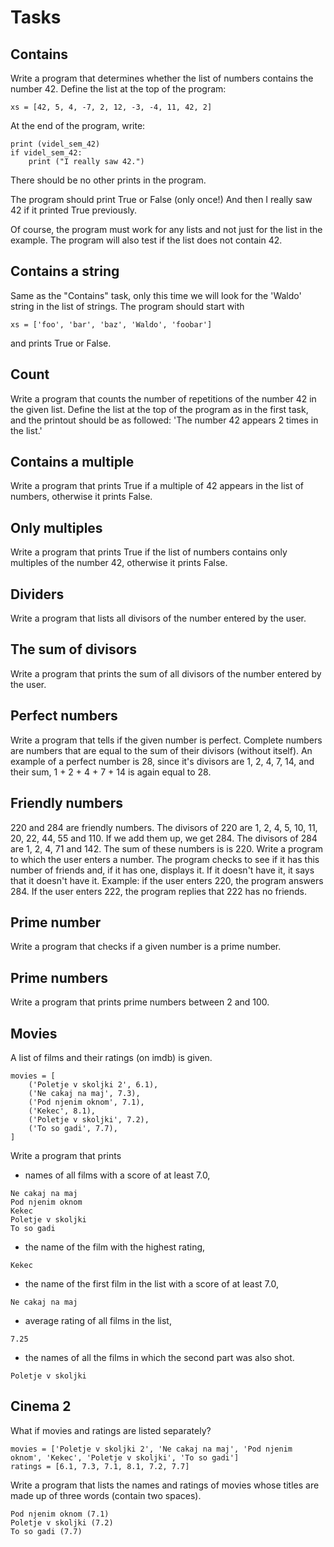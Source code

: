 # Tasks
## Contains
Write a program that determines whether the list of numbers contains the number 42. Define the list at the top of the program:
```
xs = [42, 5, 4, -7, 2, 12, -3, -4, 11, 42, 2]
```
At the end of the program, write:
```
print (videl_sem_42)
if videl_sem_42:
    print ("I really saw 42.")
```
There should be no other prints in the program.

The program should print True or False (only once!) And then I really saw 42 if it printed True previously.

Of course, the program must work for any lists and not just for the list in the example. The program will also test if the list does not contain 42.

## Contains a string
Same as the "Contains" task, only this time we will look for the 'Waldo' string in the list of strings. The program should start with
```
xs = ['foo', 'bar', 'baz', 'Waldo', 'foobar']
```
and prints True or False.

## Count
Write a program that counts the number of repetitions of the number 42 in the given list. Define the list at the top of the program as in the first task, and the printout should be as followed: 'The number 42 appears 2 times in the list.'

## Contains a multiple
Write a program that prints True if a multiple of 42 appears in the list of numbers, otherwise it prints False.

## Only multiples
Write a program that prints True if the list of numbers contains only multiples of the number 42, otherwise it prints False.

## Dividers
Write a program that lists all divisors of the number entered by the user.

## The sum of divisors
Write a program that prints the sum of all divisors of the number entered by the user.

## Perfect numbers
Write a program that tells if the given number is perfect. Complete numbers are numbers that are equal to the sum of their divisors (without itself). An example of a perfect number is 28, since it's divisors are 1, 2, 4, 7, 14, and their sum, 1 + 2 + 4 + 7 + 14 is again equal to 28.

## Friendly numbers
220 and 284 are friendly numbers. The divisors of 220 are 1, 2, 4, 5, 10, 11, 20, 22, 44, 55 and 110. If we add them up, we get 284. The divisors of 284 are 1, 2, 4, 71 and 142. The sum of these numbers is is 220. Write a program to which the user enters a number. The program checks to see if it has this number of friends and, if it has one, displays it. If it doesn't have it, it says that it doesn't have it. Example: if the user enters 220, the program answers 284. If the user enters 222, the program replies that 222 has no friends.

## Prime number
Write a program that checks if a given number is a prime number.

## Prime numbers
Write a program that prints prime numbers between 2 and 100.

## Movies
A list of films and their ratings (on imdb) is given.
```
movies = [
    ('Poletje v skoljki 2', 6.1), 
    ('Ne cakaj na maj', 7.3), 
    ('Pod njenim oknom', 7.1),
    ('Kekec', 8.1), 
    ('Poletje v skoljki', 7.2), 
    ('To so gadi', 7.7),
]
```
Write a program that prints

- names of all films with a score of at least 7.0,
```
Ne cakaj na maj
Pod njenim oknom
Kekec
Poletje v skoljki
To so gadi
```
- the name of the film with the highest rating,
```
Kekec
```
- the name of the first film in the list with a score of at least 7.0,
```
Ne cakaj na maj
```
- average rating of all films in the list,
```
7.25
```
- the names of all the films in which the second part was also shot.
```
Poletje v skoljki
```
## Cinema 2
What if movies and ratings are listed separately?
```
movies = ['Poletje v skoljki 2', 'Ne cakaj na maj', 'Pod njenim oknom', 'Kekec', 'Poletje v skoljki', 'To so gadi']
ratings = [6.1, 7.3, 7.1, 8.1, 7.2, 7.7]
```
Write a program that lists the names and ratings of movies whose titles are made up of three words (contain two spaces).
```
Pod njenim oknom (7.1)
Poletje v skoljki (7.2)
To so gadi (7.7)
```
